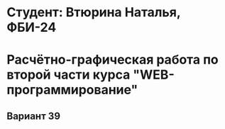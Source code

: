 # Студент: Втюрина Наталья, ФБИ-24

# Расчётно-графическая работа по второй части курса "WEB-программирование"

## Вариант 39